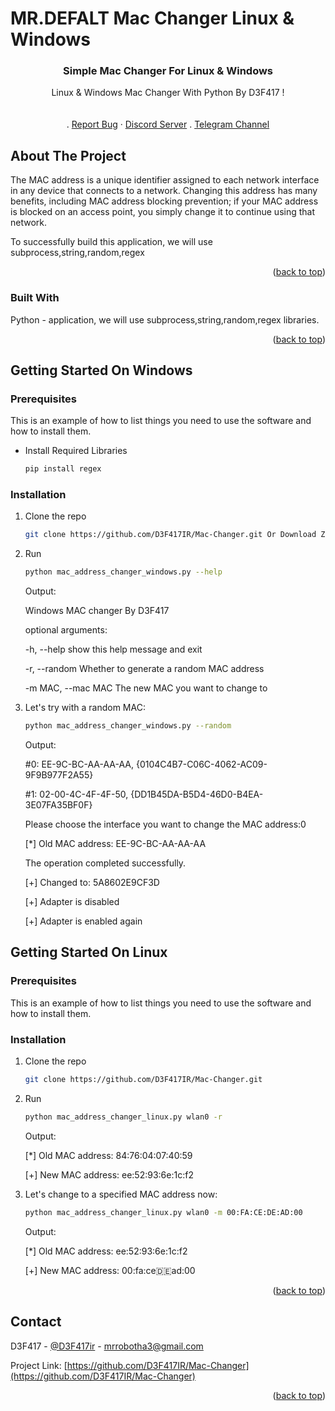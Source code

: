 # MR.DEFALT Mac Changer Linux & Windows

<!-- Improved compatibility of back to top link: See: https://github.com/othneildrew/Best-README-Template/pull/73 -->
<a name="readme-top"></a>
<!--
*** Thanks for checking out the Best-README-Template. If you have a suggestion
*** that would make this better, please fork the repo and create a pull request
*** or simply open an issue with the tag "enhancement".
*** Don't forget to give the project a star!
*** Thanks again! Now go create something AMAZING! :D
-->



<!-- PROJECT SHIELDS -->
<!--
*** I'm using markdown "reference style" links for readability.
*** Reference links are enclosed in brackets [ ] instead of parentheses ( ).
*** See the bottom of this document for the declaration of the reference variables
*** for contributors-url, forks-url, etc. This is an optional, concise syntax you may use.
*** https://www.markdownguide.org/basic-syntax/#reference-style-links
-->


  <h3 align="center">Simple Mac Changer For Linux & Windows</h3>

  <p align="center">
    Linux & Windows Mac Changer With Python By D3F417 ! 
    <br />
    <br />
    <br />
    .
    <a href="mrrobotha3@gmail.com">Report Bug</a>
    ·
    <a href="https://discord.gg/cyRpq28N">Discord Server</a>
    .
    <a href="https://t.me/mrd3f417ch">Telegram Channel</a>
  </p>
</div>

<!-- ABOUT THE PROJECT -->
## About The Project

The MAC address is a unique identifier assigned to each network interface in any device that connects to a network. Changing this address has many benefits, including MAC address blocking prevention; if your MAC address is blocked on an access point, you simply change it to continue using that network.

To successfully build this application, we will use subprocess,string,random,regex
<p align="right">(<a href="#readme-top">back to top</a>)</p>



### Built With

Python - application, we will use subprocess,string,random,regex libraries.

<p align="right">(<a href="#readme-top">back to top</a>)</p>



<!-- GETTING STARTED -->
## Getting Started On Windows

### Prerequisites

This is an example of how to list things you need to use the software and how to install them.
* Install Required Libraries
  ```sh
  pip install regex 
  ```

### Installation

1. Clone the repo
   ```sh
   git clone https://github.com/D3F417IR/Mac-Changer.git Or Download Zip File For Windows!
   ```
2. Run 
   ```sh
   python mac_address_changer_windows.py --help
   ```
   Output:

   Windows MAC changer By D3F417

   optional arguments:

   -h, --help         show this help message and exit
  
   -r, --random       Whether to generate a random MAC address
  
   -m MAC, --mac MAC  The new MAC you want to change to
  
3. Let's try with a random MAC:
   ```sh
   python mac_address_changer_windows.py --random
   ```
   Output:
   
   #0: EE-9C-BC-AA-AA-AA, {0104C4B7-C06C-4062-AC09-9F9B977F2A55}

   #1: 02-00-4C-4F-4F-50, {DD1B45DA-B5D4-46D0-B4EA-3E07FA35BF0F}

   Please choose the interface you want to change the MAC address:0

   [*] Old MAC address: EE-9C-BC-AA-AA-AA

   The operation completed successfully.

   [+] Changed to: 5A8602E9CF3D

   [+] Adapter is disabled

   [+] Adapter is enabled again


<!-- GETTING STARTED -->
## Getting Started On Linux

### Prerequisites

This is an example of how to list things you need to use the software and how to install them.

### Installation

1. Clone the repo
   ```sh
   git clone https://github.com/D3F417IR/Mac-Changer.git
   ```
2. Run 
   ```sh
   python mac_address_changer_linux.py wlan0 -r
   ```
   Output:

   [*] Old MAC address: 84:76:04:07:40:59
   
   [+] New MAC address: ee:52:93:6e:1c:f2
  
4. Let's change to a specified MAC address now:
   ```sh
   python mac_address_changer_linux.py wlan0 -m 00:FA:CE:DE:AD:00
   ```
   Output:
   
   [*] Old MAC address: ee:52:93:6e:1c:f2
   
   [+] New MAC address: 00:fa:ce:de:ad:00

<p align="right">(<a href="#readme-top">back to top</a>)</p>

<!-- CONTACT -->
## Contact

D3F417 - [@D3F417ir](https://t.me/D3F417ir) - mrrobotha3@gmail.com

Project Link: [https://github.com/D3F417IR/Mac-Changer](https://github.com/D3F417IR/Mac-Changer)

<p align="right">(<a href="#readme-top">back to top</a>)</p>


<!-- MARKDOWN LINKS & IMAGES -->
<!-- https://www.markdownguide.org/basic-syntax/#reference-style-links -->
[contributors-shield]: https://img.shields.io/github/contributors/othneildrew/Best-README-Template.svg?style=for-the-badge
[contributors-url]: https://github.com/othneildrew/Best-README-Template/graphs/contributors
[forks-shield]: https://img.shields.io/github/forks/othneildrew/Best-README-Template.svg?style=for-the-badge
[forks-url]: https://github.com/othneildrew/Best-README-Template/network/members
[stars-shield]: https://img.shields.io/github/stars/othneildrew/Best-README-Template.svg?style=for-the-badge
[stars-url]: https://github.com/othneildrew/Best-README-Template/stargazers
[issues-shield]: https://img.shields.io/github/issues/othneildrew/Best-README-Template.svg?style=for-the-badge
[issues-url]: https://github.com/othneildrew/Best-README-Template/issues
[license-shield]: https://img.shields.io/github/license/othneildrew/Best-README-Template.svg?style=for-the-badge
[license-url]: https://github.com/othneildrew/Best-README-Template/blob/master/LICENSE.txt
[linkedin-shield]: https://img.shields.io/badge/-LinkedIn-black.svg?style=for-the-badge&logo=linkedin&colorB=555
[linkedin-url]: https://linkedin.com/in/othneildrew
[product-screenshot]: images/screenshot.png
[Next.js]: https://img.shields.io/badge/next.js-000000?style=for-the-badge&logo=nextdotjs&logoColor=white
[Next-url]: https://nextjs.org/
[React.js]: https://img.shields.io/badge/React-20232A?style=for-the-badge&logo=react&logoColor=61DAFB
[React-url]: https://reactjs.org/
[Vue.js]: https://img.shields.io/badge/Vue.js-35495E?style=for-the-badge&logo=vuedotjs&logoColor=4FC08D
[Vue-url]: https://vuejs.org/
[Angular.io]: https://img.shields.io/badge/Angular-DD0031?style=for-the-badge&logo=angular&logoColor=white
[Angular-url]: https://angular.io/
[Svelte.dev]: https://img.shields.io/badge/Svelte-4A4A55?style=for-the-badge&logo=svelte&logoColor=FF3E00
[Svelte-url]: https://svelte.dev/
[Laravel.com]: https://img.shields.io/badge/Laravel-FF2D20?style=for-the-badge&logo=laravel&logoColor=white
[Laravel-url]: https://laravel.com
[Bootstrap.com]: https://img.shields.io/badge/Bootstrap-563D7C?style=for-the-badge&logo=bootstrap&logoColor=white
[Bootstrap-url]: https://getbootstrap.com
[JQuery.com]: https://img.shields.io/badge/jQuery-0769AD?style=for-the-badge&logo=jquery&logoColor=white
[JQuery-url]: https://jquery.com 
